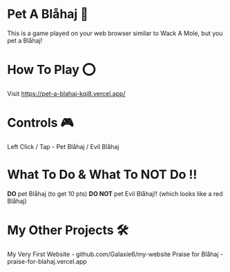 # Pet A Blåhaj 🦈
This is a game played on your web browser similar to Wack A Mole, but you pet a Blåhaj!

# How To Play ⭕
Visit https://pet-a-blahaj-kqi8.vercel.app/

# Controls 🎮
Left Click / Tap  -  Pet Blåhaj / Evil Blåhaj

# What To Do & What To NOT Do ‼️
**DO** pet Blåhaj (to get 10 pts)
**DO NOT** pet Evil Blåhaj!! (which looks like a red Blåhaj)

# My Other Projects 🛠️
My Very First Website  -  github.com/Galaxie6/my-website
Praise for Blåhaj  -  praise-for-blahaj.vercel.app
